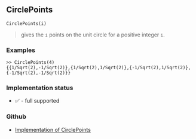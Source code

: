 ## CirclePoints

```
CirclePoints(i)
```

> gives the `i` points on the unit circle for a positive integer `i`.
 
### Examples

```
>> CirclePoints(4)
{{1/Sqrt(2),-1/Sqrt(2)},{1/Sqrt(2),1/Sqrt(2)},{-1/Sqrt(2),1/Sqrt(2)},{-1/Sqrt(2),-1/Sqrt(2)}}
```
 






### Implementation status

* &#x2705; - full supported

### Github

* [Implementation of CirclePoints](https://github.com/axkr/symja_android_library/blob/master/symja_android_library/matheclipse-core/src/main/java/org/matheclipse/core/builtin/ExpTrigsFunctions.java#L1173) 
